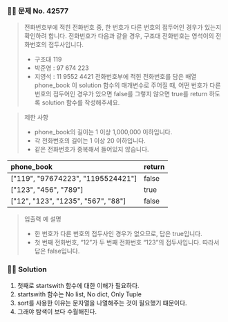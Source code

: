 ### 🧑‍💻 문제 No. 42577

> 전화번호부에 적힌 전화번호 중, 한 번호가 다른 번호의 접두어인 경우가 있는지 확인하려 합니다.
> 전화번호가 다음과 같을 경우, 구조대 전화번호는 영석이의 전화번호의 접두사입니다.
>
> - 구조대 119
> - 박준영 : 97 674 223
> - 지영석 : 11 9552 4421
>   전화번호부에 적힌 전화번호를 담은 배열 phone_book 이 solution 함수의 매개변수로 주어질 때, 어떤 번호가 다른 번호의 접두어인 경우가 있으면 false를 그렇지 않으면 true를 return 하도록 solution 함수를 작성해주세요.

> 제한 사항
>
> - phone_book의 길이는 1 이상 1,000,000 이하입니다.
> - 각 전화번호의 길이는 1 이상 20 이하입니다.
> - 같은 전화번호가 중복해서 들어있지 않습니다.

| phone_book                         | return |
| :--------------------------------- | :----- |
| ["119", "97674223", "1195524421"]  | false  |
| ["123", "456", "789"]              | true   |
| ["12", "123", "1235", "567", "88"] | false  |

> 입출력 예 설명
>
> - 한 번호가 다른 번호의 접두사인 경우가 없으므로, 답은 true입니다.
> - 첫 번째 전화번호, “12”가 두 번째 전화번호 “123”의 접두사입니다. 따라서 답은 false입니다.

### 🧑‍💻 Solution

1. 첫째로 startswith 함수에 대한 이해가 필요하다.
2. startswith 함수는 No list, No dict, Only Tuple
3. sort를 사용한 이유는 문자열을 나열해주는 것이 필요했기 떄문이다.
4. 그래야 탐색이 보다 수월해진다.
